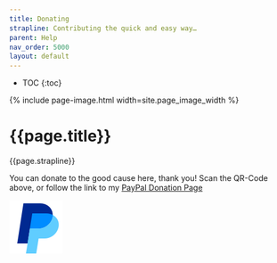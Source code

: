 ```yaml
---
title: Donating
strapline: Contributing the quick and easy way…
parent: Help
nav_order: 5000
layout: default
---
```

- TOC
{:toc}

{% include page-image.html width=site.page_image_width %}

# {{page.title}}

{{page.strapline}}

You can donate to the good cause here, thank you! Scan the QR-Code above, or follow the link to my [PayPal Donation Page](https://www.paypal.com/donate/?hosted_button_id=KL2C9EJU2VM8W)

![PP](/assets/images/paypal-mark-color.svg)